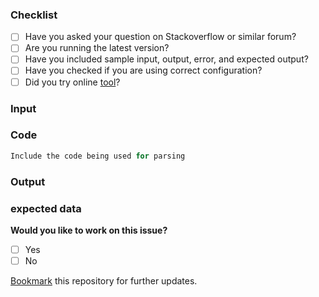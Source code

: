 
<!-- ## Important 

1. If have some **questions**, please read the README or check `spec` folder for examples. **Stackoverflow** is also a good place to discuss technical questions as you get support from many people there. 
2. If you're reporting a **vulnerability** or a **security bug**, please don't expose it to the public until it is discussed with maintainer. It'll be deleted immediately. Please contact directly. You can find my contact detail in github profile.
3. Your issue may be ignored if you remove the checklist from this issue without any reason.
-->

<!-- If you are raising a **bug** please ensure to fill below checklist; -->
### Checklist
<!-- choose one by changing [ ] to [x] -->
* [ ] Have you asked your question on Stackoverflow or similar forum?
* [ ] Are you running the latest version?
* [ ] Have you included sample input, output, error, and expected output? 
* [ ] Have you checked if you are using correct configuration?
* [ ] Did you try online [tool](https://naturalintelligence.github.io/fast-xml-parser/)?

<!-- Please provide following data to avoid long communication and fast resolution. --> 
### Input
<!-- Please include your sample code or steps to reproduce here -->

### Code
```js
Include the code being used for parsing
```

### Output
<!-- Please include output data or error here -->

### expected data
<!-- Please include expected output data here -->

**Would you like to work on this issue?**
<!-- choose one by changing [ ] to [x] -->
- [ ] Yes
- [ ] No

[Bookmark](https://github.com/NaturalIntelligence/fast-xml-parser/stargazers) this repository for further updates.
